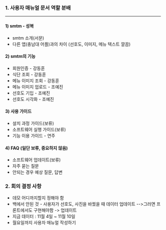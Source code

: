 ### 1. 사용자 매뉴얼 문서 역할 분배
---
#### 1) smtm - 성복
- smtm 소개(서문) 
- 다른 앱(충남대 어플)과의 차이 (선호도, 이미지, 메뉴 텍스트 깔끔)
#### 2) smtm의 기능
- 회원인증 - 강동훈
- 식단 조회 - 강동훈
- 메뉴 이미지 조회 - 강동훈
- 메뉴 이미지 업로드 - 조예진
- 선호도 기입 - 조예진
- 선호도 시각화 - 조예진
#### 3) 사용 가이드
- 설치 과정 가이드(보류)
- 소프트웨어 실행 가이드(보류)
- 기능 이용 가이드 - 연주
#### 4) FAQ (일단 보류, 중요하지 않음)
- 소프트웨어 업데이트(보류)
- 자주 묻는 질문
- 안되는 경우 예상 질문, 답변

### 2. 회의 결정 사항
- 데모 어디까지할지 정해야 함
- 백에서 안된 것 - 사용자가 선호도, 사진을 바꿨을 때 데이터 업데이트
-->그러면 프론트에서도 구현해야함 -> 업데이트
- 지금 데이터 : 11월 4일 ~ 11월 10일
- 월요일까지 사용자 매뉴얼 작성하기

